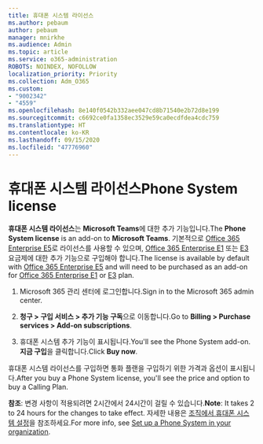 ```yaml
---
title: 휴대폰 시스템 라이선스
ms.author: pebaum
author: pebaum
manager: mnirkhe
ms.audience: Admin
ms.topic: article
ms.service: o365-administration
ROBOTS: NOINDEX, NOFOLLOW
localization_priority: Priority
ms.collection: Adm_O365
ms.custom:
- "9002342"
- "4559"
ms.openlocfilehash: 8e140f0542b332aee047cd8b71540e2b72d8e199
ms.sourcegitcommit: c6692ce0fa1358ec3529e59ca0ecdfdea4cdc759
ms.translationtype: HT
ms.contentlocale: ko-KR
ms.lasthandoff: 09/15/2020
ms.locfileid: "47776960"
---
```

# <a name="phone-system-license"></a><span data-ttu-id="33b07-102">휴대폰 시스템 라이선스</span><span class="sxs-lookup"><span data-stu-id="33b07-102">Phone System license</span></span>

<span data-ttu-id="33b07-103">**휴대폰 시스템 라이선스**는 **Microsoft Teams**에 대한 추가 기능입니다.</span><span class="sxs-lookup"><span data-stu-id="33b07-103">The **Phone System license** is an add-on to **Microsoft Teams**.</span></span> <span data-ttu-id="33b07-104">기본적으로 [Office 365 Enterprise E5](https://www.microsoft.com/microsoft-365/business/office-365-enterprise-e5-business-software?rtc=1&activetab=pivot%3aoverviewtab)로 라이선스를 사용할 수 있으며, [Office 365 Enterprise E1](https://products.office.com/business/office-365-enterprise-e1-business-software) 또는 [E3](https://products.office.com/business/office-365-enterprise-e3-business-software) 요금제에 대한 추가 기능으로 구입해야 합니다.</span><span class="sxs-lookup"><span data-stu-id="33b07-104">The license is available by default with [Office 365 Enterprise E5](https://www.microsoft.com/microsoft-365/business/office-365-enterprise-e5-business-software?rtc=1&activetab=pivot%3aoverviewtab) and will need to be purchased as an add-on for [Office 365 Enterprise E1](https://products.office.com/business/office-365-enterprise-e1-business-software) or [E3](https://products.office.com/business/office-365-enterprise-e3-business-software) plan.</span></span>

1. <span data-ttu-id="33b07-105">Microsoft 365 관리 센터에 로그인합니다.</span><span class="sxs-lookup"><span data-stu-id="33b07-105">Sign in to the Microsoft 365 admin center.</span></span>

2. <span data-ttu-id="33b07-106">**청구 > 구입 서비스 > 추가 기능 구독**으로 이동합니다.</span><span class="sxs-lookup"><span data-stu-id="33b07-106">Go to **Billing > Purchase services > Add-on subscriptions**.</span></span> 

3. <span data-ttu-id="33b07-107">휴대폰 시스템 추가 기능이 표시됩니다.</span><span class="sxs-lookup"><span data-stu-id="33b07-107">You'll see the Phone System add-on.</span></span> <span data-ttu-id="33b07-108">**지금 구입**을 클릭합니다.</span><span class="sxs-lookup"><span data-stu-id="33b07-108">Click **Buy now**.</span></span>

<span data-ttu-id="33b07-109">휴대폰 시스템 라이선스를 구입하면 통화 플랜을 구입하기 위한 가격과 옵션이 표시됩니다.</span><span class="sxs-lookup"><span data-stu-id="33b07-109">After you buy a Phone System license, you'll see the price and option to buy a Calling Plan.</span></span>

<span data-ttu-id="33b07-110">**참조**: 변경 사항이 적용되려면 2시간에서 24시간이 걸릴 수 있습니다.</span><span class="sxs-lookup"><span data-stu-id="33b07-110">**Note**: It takes 2 to 24 hours for the changes to take effect.</span></span> <span data-ttu-id="33b07-111">자세한 내용은 [조직에서 휴대폰 시스템 설정](https://docs.microsoft.com/MicrosoftTeams/setting-up-your-phone-system)을 참조하세요.</span><span class="sxs-lookup"><span data-stu-id="33b07-111">For more info, see [Set up a Phone System in your organization](https://docs.microsoft.com/MicrosoftTeams/setting-up-your-phone-system).</span></span> 

